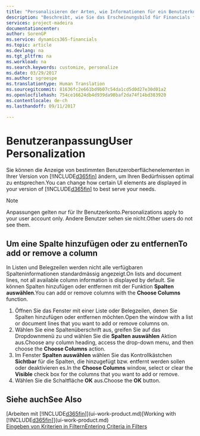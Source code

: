 ```yaml
---
title: "Personalisieren der Arten, wie Informationen für ein Benutzerkonto angezeigt wird | Microsoft Docs"
description: "Beschreibt, wie Sie das Erscheinungsbild für Financials für Ihr Benutzerkonto anpassen."
services: project-madeira
documentationcenter: 
author: SorenGP
ms.service: dynamics365-financials
ms.topic: article
ms.devlang: na
ms.tgt_pltfrm: na
ms.workload: na
ms.search.keywords: customize, personalize
ms.date: 03/29/2017
ms.author: sgroespe
ms.translationtype: Human Translation
ms.sourcegitcommit: 81636fc2e661bd9b07c54da1cd5d0d27e30d01a2
ms.openlocfilehash: 754ce16624db4d939da98baf2da74f14bd383920
ms.contentlocale: de-ch
ms.lasthandoff: 09/11/2017

---
```

# <a name="user-personalization"></a><span data-ttu-id="619cc-103">Benutzeranpassung</span><span class="sxs-lookup"><span data-stu-id="619cc-103">User Personalization</span></span>
<span data-ttu-id="619cc-104">Sie können die Anzeige von bestimmten Benutzeroberflächenelementen in Ihrer Version von [!INCLUDE[d365fin](includes/d365fin_md.md)] ändern, um Ihren Bedürfnissen optimal zu entsprechen.</span><span class="sxs-lookup"><span data-stu-id="619cc-104">You can change how certain UI elements are displayed in your version of [!INCLUDE[d365fin](includes/d365fin_md.md)] to best serve your needs.</span></span>

> [!NOTE]  
>   <span data-ttu-id="619cc-105">Anpassungen gelten nur für Ihr Benutzerkonto.</span><span class="sxs-lookup"><span data-stu-id="619cc-105">Personalizations apply to your user account only.</span></span> <span data-ttu-id="619cc-106">Andere Benutzer sehen sie nicht.</span><span class="sxs-lookup"><span data-stu-id="619cc-106">Other users do not see them.</span></span>

## <a name="to-add-or-remove-a-column"></a><span data-ttu-id="619cc-107">Um eine Spalte hinzufügen oder zu entfernen</span><span class="sxs-lookup"><span data-stu-id="619cc-107">To add or remove a column</span></span>
<span data-ttu-id="619cc-108">In Listen und Belegzeilen werden nicht alle verfügbaren Spalteninformationen standardmässig angezeigt.</span><span class="sxs-lookup"><span data-stu-id="619cc-108">On lists and document lines, not all available column information is displayed by default.</span></span> <span data-ttu-id="619cc-109">Sie können Spalten hinzufügen oder entfernen mit der Funktion **Spalten auswählen**.</span><span class="sxs-lookup"><span data-stu-id="619cc-109">You can add or remove columns with the **Choose Columns** function.</span></span>

1. <span data-ttu-id="619cc-110">Öffnen Sie das Fenster mit einer Liste oder Belegzeilen, denen Sie Spalten hinzufügen oder entfernen möchten.</span><span class="sxs-lookup"><span data-stu-id="619cc-110">Open the window with a list or document lines that you want to add or remove columns on.</span></span>
2. <span data-ttu-id="619cc-111">Wählen Sie eine Spaltenüberschrift aus, greifen Sie auf das Dropdownmenü zu und wählen Sie die **Spalten auswählen** Aktion aus.</span><span class="sxs-lookup"><span data-stu-id="619cc-111">Choose any column heading, access the drop-down menu, and then choose the **Choose Columns** action.</span></span>
3. <span data-ttu-id="619cc-112">Im Fenster **Spalten auswählen** wählen Sie das Kontrollkästchen **Sichtbar** für die Spalten, die hinzugefügt bzw. entfernt werden sollen oder deaktivieren es.</span><span class="sxs-lookup"><span data-stu-id="619cc-112">In the **Choose Columns** window, select or clear the **Visible** check box for the columns that you want to add or remove.</span></span>
4. <span data-ttu-id="619cc-113">Wählen Sie die Schaltfläche **OK** aus.</span><span class="sxs-lookup"><span data-stu-id="619cc-113">Choose the **OK** button.</span></span>

## <a name="see-also"></a><span data-ttu-id="619cc-114">Siehe auch</span><span class="sxs-lookup"><span data-stu-id="619cc-114">See Also</span></span>
<span data-ttu-id="619cc-115">[Arbeiten mit [!INCLUDE[d365fin](includes/d365fin_md.md)]](ui-work-product.md)</span><span class="sxs-lookup"><span data-stu-id="619cc-115">[Working with [!INCLUDE[d365fin](includes/d365fin_md.md)]](ui-work-product.md)</span></span>  
[<span data-ttu-id="619cc-116">Eingeben von Kriterien in Filtern</span><span class="sxs-lookup"><span data-stu-id="619cc-116">Entering Criteria in Filters</span></span>](ui-enter-criteria-filters.md)


